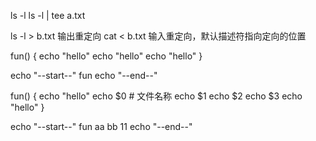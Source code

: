 ls -l
ls -l | tee a.txt

ls -l > b.txt 输出重定向
cat < b.txt  输入重定向，默认描述符指向定向的位置

fun()
{
	echo "hello"
	echo "hello"
	echo "hello"
}

echo "--start--"
fun
echo "--end--"


fun()
{
	echo "hello"
	echo $0  # 文件名称
	echo $1
	echo $2
	echo $3
	echo "hello"
}

echo "--start--"
fun aa bb 11
echo "--end--"